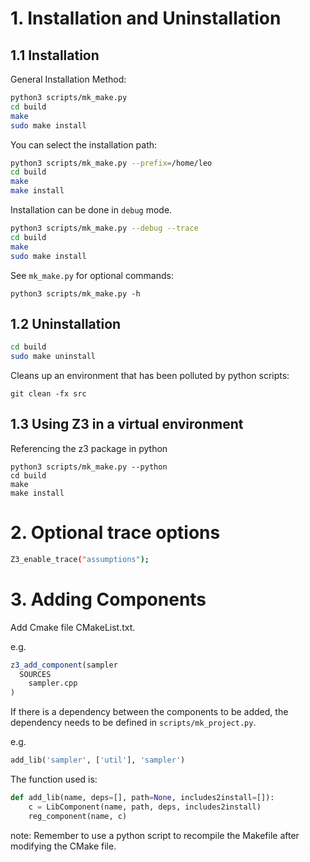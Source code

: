 # 1. Installation and Uninstallation

## 1.1 Installation

General Installation Method:

```bash
python3 scripts/mk_make.py
cd build
make
sudo make install
```

You can select the installation path:

```bash
python3 scripts/mk_make.py --prefix=/home/leo
cd build
make
make install
```

Installation can be done in `debug` mode.

```bash
python3 scripts/mk_make.py --debug --trace
cd build
make
sudo make install
```

See `mk_make.py` for optional commands:

`python3 scripts/mk_make.py -h`

## 1.2 Uninstallation

```bash
cd build
sudo make uninstall
```

Cleans up an environment that has been polluted by python scripts:

`git clean -fx src`

## 1.3 Using Z3 in a virtual environment

Referencing the z3 package in python

```shell
python3 scripts/mk_make.py --python
cd build
make
make install
```

# 2. Optional trace options

```bash
Z3_enable_trace("assumptions");
```

# 3. Adding Components

Add Cmake file CMakeList.txt.

e.g.

```cmake
z3_add_component(sampler
  SOURCES
    sampler.cpp
)
```

If there is a dependency between the components to be added, the dependency needs to be defined in `scripts/mk_project.py`.

e.g.

```python
add_lib('sampler', ['util'], 'sampler')
```

The function used is:

```python
def add_lib(name, deps=[], path=None, includes2install=[]):
    c = LibComponent(name, path, deps, includes2install)
    reg_component(name, c)
```

note: Remember to use a python script to recompile the Makefile after modifying the CMake file.